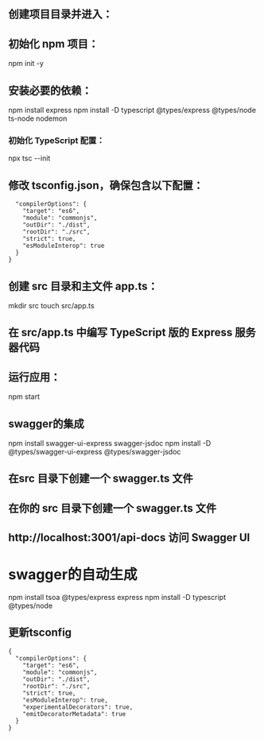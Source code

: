 ## 创建项目目录并进入：


## 初始化 npm 项目：

npm init -y

## 安装必要的依赖：

npm install express
npm install -D typescript @types/express @types/node ts-node nodemon

###  初始化 TypeScript 配置：

npx tsc --init

##  修改 tsconfig.json，确保包含以下配置：

```{
  "compilerOptions": {
    "target": "es6",
    "module": "commonjs",
    "outDir": "./dist",
    "rootDir": "./src",
    "strict": true,
    "esModuleInterop": true
  }
}
```

## 创建 src 目录和主文件 app.ts：

mkdir src
touch src/app.ts

##  在 src/app.ts 中编写 TypeScript 版的 Express 服务器代码

##  运行应用：

npm start


## swagger的集成

npm install swagger-ui-express swagger-jsdoc
npm install -D @types/swagger-ui-express @types/swagger-jsdoc

## 在src 目录下创建一个 swagger.ts 文件

## 在你的 src 目录下创建一个 swagger.ts 文件

## http://localhost:3001/api-docs 访问 Swagger UI


# swagger的自动生成

npm install tsoa @types/express express
npm install -D typescript @types/node
## 更新tsconfig
```
{
  "compilerOptions": {
    "target": "es6",
    "module": "commonjs",
    "outDir": "./dist",
    "rootDir": "./src",
    "strict": true,
    "esModuleInterop": true,
    "experimentalDecorators": true,
    "emitDecoratorMetadata": true
  }
}

```

